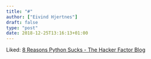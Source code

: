 ```yaml
---
title: "#"
author: ["Eivind Hjertnes"]
draft: false
type: "post"
date: 2018-12-25T13:16:13+01:00
---
```


Liked:
[8
Reasons Python Sucks - The Hacker Factor Blog](https://www.hackerfactor.com/blog/index.php?/archives/825-8-Reasons-Python-Sucks.html)
